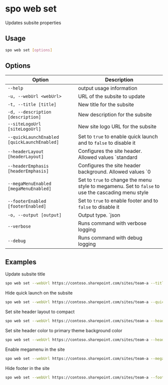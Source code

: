 # spo web set

Updates subsite properties

## Usage

```sh
spo web set [options]
```

## Options

Option|Description
------|-----------
`--help`|output usage information
`-u, --webUrl <webUrl>`|URL of the subsite to update
`-t, --title [title]`|New title for the subsite
`-d, --description [description]`|New description for the subsite
`--siteLogoUrl [siteLogoUrl]`|New site logo URL for the subsite
`--quickLaunchEnabled [quickLaunchEnabled]`|Set to `true` to enable quick launch and to `false` to disable it
`--headerLayout [headerLayout]`|Configures the site header. Allowed values `standard|compact`
`--headerEmphasis [headerEmphasis]`|Configures the site header background. Allowed values `0|1|2|3`
`--megaMenuEnabled [megaMenuEnabled]`|Set to `true` to change the menu style to megamenu. Set to `false` to use the cascading menu style
`--footerEnabled [footerEnabled]`|Set to `true` to enable footer and to `false` to disable it
`-o, --output [output]`|Output type. `json|text`. Default `text`
`--verbose`|Runs command with verbose logging
`--debug`|Runs command with debug logging

## Examples

Update subsite title

```sh
spo web set --webUrl https://contoso.sharepoint.com/sites/team-a --title Team-a
```

Hide quick launch on the subsite

```sh
spo web set --webUrl https://contoso.sharepoint.com/sites/team-a --quickLaunchEnabled false
```

Set site header layout to compact

```sh
spo web set --webUrl https://contoso.sharepoint.com/sites/team-a --headerLayout compact
```

Set site header color to primary theme background color

```sh
spo web set --webUrl https://contoso.sharepoint.com/sites/team-a --headerEmphasis 0
```

Enable megamenu in the site

```sh
spo web set --webUrl https://contoso.sharepoint.com/sites/team-a --megaMenuEnabled true
```

Hide footer in the site

```sh
spo web set --webUrl https://contoso.sharepoint.com/sites/team-a --footerEnabled false
```